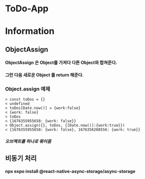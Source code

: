 # ToDo-App

# Information
## ObjectAssign
#### ObjectAssign 은 Object를 가져다 다른 Object와 합쳐준다.
#### 그런 다음 새로운 Object 를 return 해준다.

### Object.assign 예제

    > const toDos = {}
    < undefined
    > toDos[Date.now()] = {work:false}
    < {work: false}
    > toDos
    < {1676355955658: {work: false}}
    > Object.assign({}, toDos, {[Date.now()]:{work:true}})
    < {1676355955658: {work: false}, 1676356208556: {work: true}}
##### 오브젝트를 하나로 묶어줌

## 비동기 처리
#### npx expo install @react-native-async-storage/async-storage
